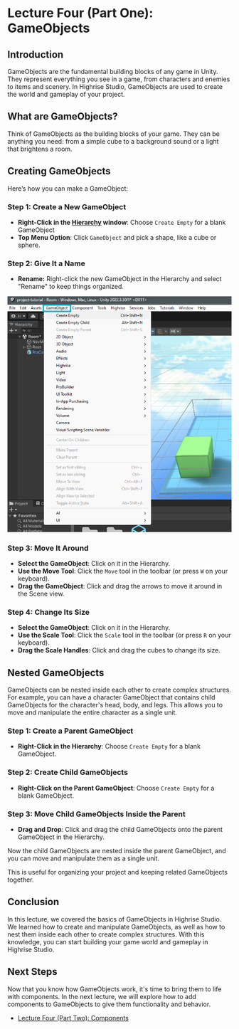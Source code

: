 # Lecture Four (Part One): GameObjects

## Introduction

GameObjects are the fundamental building blocks of any game in Unity. They represent everything you see in a game, from characters and enemies to items and scenery. In Highrise Studio, GameObjects are used to create the world and gameplay of your project.

## What are GameObjects?

Think of GameObjects as the building blocks of your game. They can be anything you need: from a simple cube to a background sound or a light that brightens a room.

## Creating GameObjects

Here’s how you can make a GameObject:

### Step 1: Create a New GameObject
- **Right-Click in the [Hierarchy](https://create.highrise.game/learn/studio/basics/beginner-guide/lecture-three#hierarchy) window**: Choose `Create Empty` for a blank GameObject
- **Top Menu Option**: Click `GameObject` and pick a shape, like a cube or sphere.

### Step 2: Give It a Name
- **Rename:** Right-click the new GameObject in the Hierarchy and select "Rename" to keep things organized.

![Create GameObject](/assets/learn/guides/studio/Lectures/create-gameobject.png)

### Step 3: Move It Around

- **Select the GameObject**: Click on it in the Hierarchy.
- **Use the Move Tool**: Click the `Move` tool in the toolbar (or press `W` on your keyboard).
- **Drag the GameObject**: Click and drag the arrows to move it around in the Scene view.

### Step 4: Change Its Size

- **Select the GameObject**: Click on it in the Hierarchy.
- **Use the Scale Tool**: Click the `Scale` tool in the toolbar (or press `R` on your keyboard).
- **Drag the Scale Handles**: Click and drag the cubes to change its size.

## Nested GameObjects

GameObjects can be nested inside each other to create complex structures. For example, you can have a character GameObject that contains child GameObjects for the character's head, body, and legs. This allows you to move and manipulate the entire character as a single unit.

### Step 1: Create a Parent GameObject

- **Right-Click in the Hierarchy**: Choose `Create Empty` for a blank GameObject.

### Step 2: Create Child GameObjects

- **Right-Click on the Parent GameObject**: Choose `Create Empty` for a blank GameObject.

### Step 3: Move Child GameObjects Inside the Parent

- **Drag and Drop**: Click and drag the child GameObjects onto the parent GameObject in the Hierarchy.

Now the child GameObjects are nested inside the parent GameObject, and you can move and manipulate them as a single unit.

<Note type="info">
This is useful for organizing your project and keeping related GameObjects together.
</Note>

## Conclusion

In this lecture, we covered the basics of GameObjects in Highrise Studio. We learned how to create and manipulate GameObjects, as well as how to nest them inside each other to create complex structures. With this knowledge, you can start building your game world and gameplay in Highrise Studio.

## Next Steps

Now that you know how GameObjects work, it's time to bring them to life with components. In the next lecture, we will explore how to add components to GameObjects to give them functionality and behavior.

- [Lecture Four (Part Two): Components](https://create.highrise.game/learn/studio/basics/beginner-guide/lecture-four-part-two)